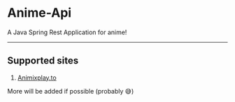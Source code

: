 # Anime-Api

A Java Spring Rest Application for anime!

<hr>

## Supported sites

1. [Animixplay.to](https://www.animixplay.to)

More will be added if possible (probably 😅)

